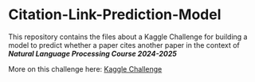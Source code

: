 # Citation-Link-Prediction-Model

This repository contains the files about a Kaggle Challenge for building a model to predict whether a paper cites another paper in the context of **_Natural Language Processing Course 2024-2025_**

More on this challenge here: [Kaggle Challenge](https://www.kaggle.com/competitions/nlp-cse-uoi-2025/overview)
